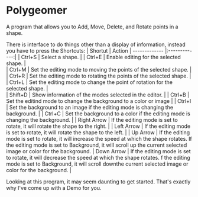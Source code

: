 # Polygeomer
A program that allows you to Add, Move, Delete, and Rotate points in a shape.

There is interface to do things other than a display of information, instead you have to press the Shortcuts:
| Shortut        | Action
| ------------- |:-------------:| 
| Ctrl+S      | Select a shape. | 
| Ctrl+E      | Enable editing for the selected shape.     |   
| Ctrl+M | Set the editing mode to moving the points of the selected shape.     |   
| Ctrl+R | Set the editing mode to rotating the points of the selected shape.     |  
| Ctrl+L | Set the editing mode to change the point of rotation for the selected shape.      |  
| Shift+D | Show information of the modes selected in the editor. |
| Ctrl+B | Set the editind mode to change the background to a color or image |
| Ctrl+I | Set the background to an image if the editing mode is changing the background. |
| Ctrl+C | Set the background to a color if the editing mode is changing the background. |
| Right Arrow | If the editing mode is set to rotate, it will rotate the shape to the right. |
| Left Arrow | If the editing mode is set to rotate, it will rotate the shape to the left. |
| Up Arrow | If the editing mode is set to rotate, it will increase the speed at which the shape rotates. If the editing mode is set to Background, it will scroll up the current selected image or color for the background.
| Down Arrow | If the editing mode is set to rotate, it will decrease the speed at which the shape rotates. f the editing mode is set to Background, it will scroll downthe current selected image or color for the background. |

Looking at this program, it may seem daunting to get started. That's exactly why I've come up with a Demo for you.


